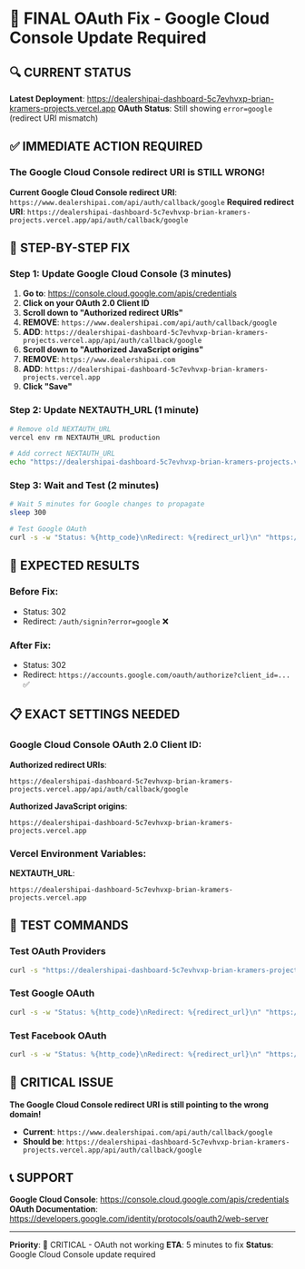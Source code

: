 # 🚨 FINAL OAuth Fix - Google Cloud Console Update Required

## 🔍 CURRENT STATUS

**Latest Deployment**: https://dealershipai-dashboard-5c7evhvxp-brian-kramers-projects.vercel.app
**OAuth Status**: Still showing `error=google` (redirect URI mismatch)

## ✅ IMMEDIATE ACTION REQUIRED

### The Google Cloud Console redirect URI is STILL WRONG!

**Current Google Cloud Console redirect URI**: `https://www.dealershipai.com/api/auth/callback/google`
**Required redirect URI**: `https://dealershipai-dashboard-5c7evhvxp-brian-kramers-projects.vercel.app/api/auth/callback/google`

## 🔧 STEP-BY-STEP FIX

### Step 1: Update Google Cloud Console (3 minutes)

1. **Go to**: https://console.cloud.google.com/apis/credentials
2. **Click on your OAuth 2.0 Client ID**
3. **Scroll down to "Authorized redirect URIs"**
4. **REMOVE**: `https://www.dealershipai.com/api/auth/callback/google`
5. **ADD**: `https://dealershipai-dashboard-5c7evhvxp-brian-kramers-projects.vercel.app/api/auth/callback/google`
6. **Scroll down to "Authorized JavaScript origins"**
7. **REMOVE**: `https://www.dealershipai.com`
8. **ADD**: `https://dealershipai-dashboard-5c7evhvxp-brian-kramers-projects.vercel.app`
9. **Click "Save"**

### Step 2: Update NEXTAUTH_URL (1 minute)

```bash
# Remove old NEXTAUTH_URL
vercel env rm NEXTAUTH_URL production

# Add correct NEXTAUTH_URL
echo "https://dealershipai-dashboard-5c7evhvxp-brian-kramers-projects.vercel.app" | vercel env add NEXTAUTH_URL production
```

### Step 3: Wait and Test (2 minutes)

```bash
# Wait 5 minutes for Google changes to propagate
sleep 300

# Test Google OAuth
curl -s -w "Status: %{http_code}\nRedirect: %{redirect_url}\n" "https://dealershipai-dashboard-5c7evhvxp-brian-kramers-projects.vercel.app/api/auth/signin/google"
```

## 🎯 EXPECTED RESULTS

### Before Fix:
- Status: 302
- Redirect: `/auth/signin?error=google` ❌

### After Fix:
- Status: 302
- Redirect: `https://accounts.google.com/oauth/authorize?client_id=...` ✅

## 📋 EXACT SETTINGS NEEDED

### Google Cloud Console OAuth 2.0 Client ID:

**Authorized redirect URIs**:
```
https://dealershipai-dashboard-5c7evhvxp-brian-kramers-projects.vercel.app/api/auth/callback/google
```

**Authorized JavaScript origins**:
```
https://dealershipai-dashboard-5c7evhvxp-brian-kramers-projects.vercel.app
```

### Vercel Environment Variables:

**NEXTAUTH_URL**:
```
https://dealershipai-dashboard-5c7evhvxp-brian-kramers-projects.vercel.app
```

## 🧪 TEST COMMANDS

### Test OAuth Providers
```bash
curl -s "https://dealershipai-dashboard-5c7evhvxp-brian-kramers-projects.vercel.app/api/auth/providers" | jq .
```

### Test Google OAuth
```bash
curl -s -w "Status: %{http_code}\nRedirect: %{redirect_url}\n" "https://dealershipai-dashboard-5c7evhvxp-brian-kramers-projects.vercel.app/api/auth/signin/google"
```

### Test Facebook OAuth
```bash
curl -s -w "Status: %{http_code}\nRedirect: %{redirect_url}\n" "https://dealershipai-dashboard-5c7evhvxp-brian-kramers-projects.vercel.app/api/auth/signin/facebook"
```

## 🚨 CRITICAL ISSUE

**The Google Cloud Console redirect URI is still pointing to the wrong domain!**

- **Current**: `https://www.dealershipai.com/api/auth/callback/google`
- **Should be**: `https://dealershipai-dashboard-5c7evhvxp-brian-kramers-projects.vercel.app/api/auth/callback/google`

## 📞 SUPPORT

**Google Cloud Console**: https://console.cloud.google.com/apis/credentials
**OAuth Documentation**: https://developers.google.com/identity/protocols/oauth2/web-server

---

**Priority**: 🚨 CRITICAL - OAuth not working
**ETA**: 5 minutes to fix
**Status**: Google Cloud Console update required
